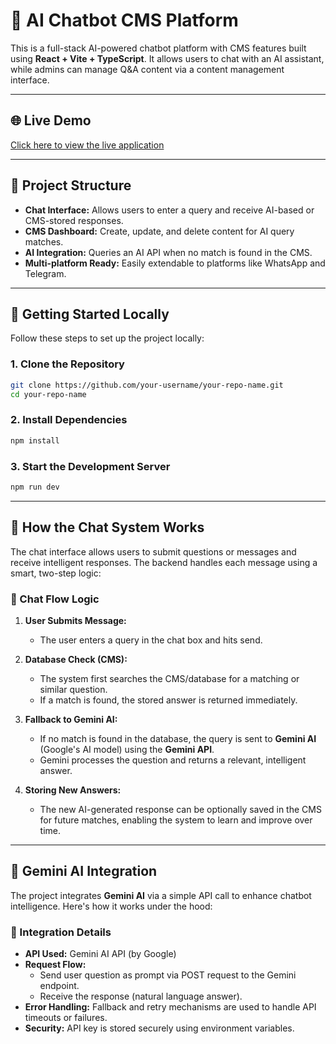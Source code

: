 # 🤖 AI Chatbot CMS Platform

This is a full-stack AI-powered chatbot platform with CMS features built using **React + Vite + TypeScript**. It allows users to chat with an AI assistant, while admins can manage Q&A content via a content management interface.

---

## 🌐 Live Demo

[Click here to view the live application]([https://your-live-link.com](https://nimbou-ai-cms.vercel.app/))

---

## 📂 Project Structure

- **Chat Interface:** Allows users to enter a query and receive AI-based or CMS-stored responses.
- **CMS Dashboard:** Create, update, and delete content for AI query matches.
- **AI Integration:** Queries an AI API when no match is found in the CMS.
- **Multi-platform Ready:** Easily extendable to platforms like WhatsApp and Telegram.

---

## 🚀 Getting Started Locally

Follow these steps to set up the project locally:

### 1. Clone the Repository

```bash
git clone https://github.com/your-username/your-repo-name.git
cd your-repo-name
```

### 2. Install Dependencies

```bash
npm install
```

### 3. Start the Development Server

```bash
npm run dev
```
---
## 💬 How the Chat System Works

The chat interface allows users to submit questions or messages and receive intelligent responses. The backend handles each message using a smart, two-step logic:

### 🧠 Chat Flow Logic

1. **User Submits Message:**
   - The user enters a query in the chat box and hits send.

2. **Database Check (CMS):**
   - The system first searches the CMS/database for a matching or similar question.
   - If a match is found, the stored answer is returned immediately.

3. **Fallback to Gemini AI:**
   - If no match is found in the database, the query is sent to **Gemini AI** (Google's AI model) using the **Gemini API**.
   - Gemini processes the question and returns a relevant, intelligent answer.

4. **Storing New Answers:**
   - The new AI-generated response can be optionally saved in the CMS for future matches, enabling the system to learn and improve over time.

---

## 🤖 Gemini AI Integration

The project integrates **Gemini AI** via a simple API call to enhance chatbot intelligence. Here's how it works under the hood:

### 🔧 Integration Details

- **API Used:** Gemini AI API (by Google)
- **Request Flow:**
  - Send user question as prompt via POST request to the Gemini endpoint.
  - Receive the response (natural language answer).
- **Error Handling:** Fallback and retry mechanisms are used to handle API timeouts or failures.
- **Security:** API key is stored securely using environment variables.
